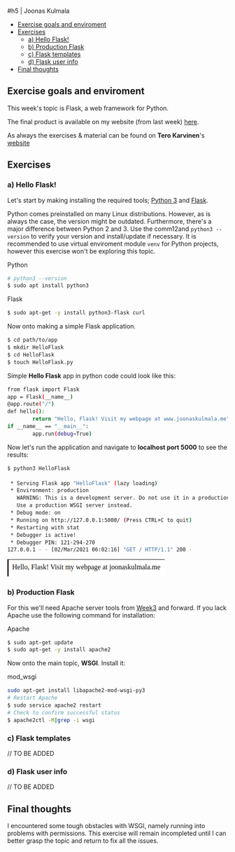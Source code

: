 #h5 | Joonas Kulmala

- [Exercise goals and enviroment](#exercise-goals-and-enviroment)
- [Exercises](#exercises)
  - [a) Hello Flask!](#a-hello-flask)
  - [b) Production Flask](#b-production-flask)
  - [c) Flask templates](#c-flask-templates)
  - [d) Flask user info](#d-flask-user-info)
- [Final thoughts](#final-thoughts)

## Exercise goals and enviroment

This week's topic is Flask, a web framework for Python.

The final product is available on my website (from last week) [here](http://joonaskulmala.me/).

As always the exercises & material can be found on **Tero Karvinen**'s [website](https://terokarvinen.com/2020/linux-palvelimet-2021-alkukevat-kurssi-ict4tn021-3014/#h5.)

## Exercises

### a) Hello Flask!

Let's start by making installing the required tools; [Python 3](https://www.python.org/) and [Flask](https://flask.palletsprojects.com/en/1.1.x/).

Python comes preinstalled on many Linux distributions. However, as is always the case, the version might be outdated. Furthermore, there's a major difference between Python 2 and 3. Use the comm12and `python3 --version` to verify your version and install/update if necessary. It is recommended to use virtual enviroment module `venv` for Python projects, however this exercise won't be exploring this topic.

Python
```bash
# python3 --version
$ sudo apt install python3
```

Flask
```bash
$ sudo apt-get -y install python3-flask curl
```

Now onto making a simple Flask application.

```bash
$ cd path/to/app
$ mkdir HelloFlask
$ cd HelloFlask
$ touch HelloFlask.py
```
Simple **Hello Flask** app in python code could look like this:

```bash
from flask import Flask
app = Flask(__name__)
@app.route("/")
def hello():
        return "Hello, Flask! Visit my webpage at www.joonaskulmala.me"
if __name__ == "__main__":
        app.run(debug=True)

```

Now let's run the application and navigate to **localhost port 5000** to see the results:
```bash
$ python3 HelloFlask

 * Serving Flask app "HelloFlask" (lazy loading)
 * Environment: production
   WARNING: This is a development server. Do not use it in a production deployment.
   Use a production WSGI server instead.
 * Debug mode: on
 * Running on http://127.0.0.1:5000/ (Press CTRL+C to quit)
 * Restarting with stat
 * Debugger is active!
 * Debugger PIN: 121-294-270
127.0.0.1 - - [02/Mar/2021 06:02:16] "GET / HTTP/1.1" 200 -
```

![HelloFlask](Resources/HelloFlask.png)

### b) Production Flask

For this we'll need Apache server tools from [Week3](https://github.com/JoonasKulmala/Linux-Server-course/tree/main/Week%203) and forward. If you lack Apache use the following command for installation:

Apache
```bash
$ sudo apt-get update
$ sudo apt-get -y install apache2
```

Now onto the main topic, **WSGI**. Install it:

mod_wsgi
```bash
sudo apt-get install libapache2-mod-wsgi-py3
# Restart Apache
$ sudo service apache2 restart
# Check to confirm successful status
$ apache2ctl -M|grep -i wsgi
```

### c) Flask templates

// TO BE ADDED

### d) Flask user info

// TO BE ADDED

## Final thoughts

I encountered some tough obstacles with WSGI, namely running into problems with permissions. This exercise will remain incompleted until I can better grasp the topic and return to fix all the issues.
